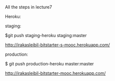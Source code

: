 All the steps in lecture7

Heroku:

staging:

$git push staging-heroku staging:master

http://irakasleibil-bitstarter-s-mooc.herokuapp.com/

production:

$ git push production-heroku master:master

http://irakasleibil-bitstarter-mooc.herokuapp.com/
